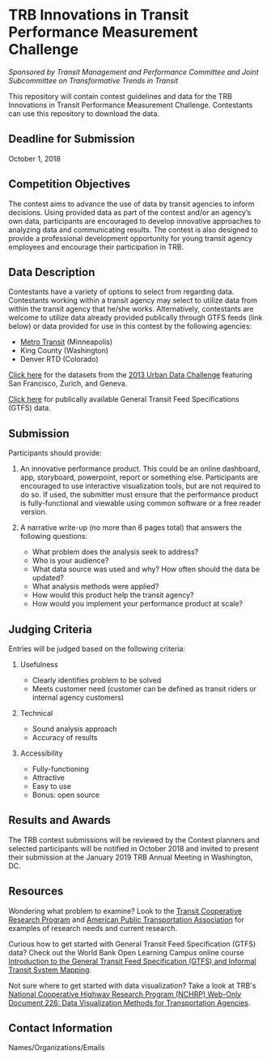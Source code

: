 # TRB Innovations in Transit Performance Measurement Challenge

_Sponsored by Transit Management and Performance Committee and Joint Subcommittee on Transformative Trends in Transit_

This repository will contain contest guidelines and data for the TRB Innovations in Transit Performance Measurement Challenge.  Contestants can use this repository to download the data.

## Deadline for Submission
October 1, 2018

## Competition Objectives
The contest aims to advance the use of data by transit agencies to inform decisions. Using provided data as part of the contest and/or an agency’s own data, participants are encouraged to develop innovative approaches to analyzing data and communicating results. The contest is also designed to provide a professional development opportunity for young transit agency employees and encourage their participation in TRB.

## Data Description
Contestants have a variety of options to select from regarding data. Contestants working within a transit agency may select to utilize data from within the transit agency that he/she works. Alternatively, contestants are welcome to utilize data already provided publically through GTFS feeds (link below) or data provided for use in this contest by the following agencies:

   - [Metro Transit]() (Minneapolis)
   - King County (Washington)
   - Denver RTD (Colorado)
   
  [Click here](https://github.com/swissnexSF/Urban-Data-Challenge) for the datasets from the [2013 Urban Data Challenge](http://datacanvas.org/public-transportation/) featuring San Francisco, Zurich, and Geneva.

  [Click here](https://www.transitwiki.org/TransitWiki/index.php/Publicly-accessible_public_transportation_data) for publically available General Transit Feed Specifications (GTFS) data.

## Submission
Participants should provide:

1. An innovative performance product. This could be an online dashboard, app, storyboard, powerpoint, report or something else. Participants are encouraged to use interactive visualization tools, but are not required to do so. If used, the submitter must ensure that the performance product is fully-functional and viewable using common software or a free reader version. 

2. A narrative write-up (no more than 6 pages total) that answers the following questions:

   - What problem does the analysis seek to address? 
   - Who is your audience?
   - What data source was used and why? How often should the data be updated?
   - What analysis methods were applied?
   - How would this product help the transit agency? 
   - How would you implement your performance product at scale?

## Judging Criteria

Entries will be judged based on the following criteria:

1. Usefulness

   - Clearly identifies problem to be solved
   - Meets customer need (customer can be defined as transit riders or internal agency customers)

2. Technical

   - Sound analysis approach
   - Accuracy of results

3. Accessibility

   - Fully-functioning
   - Attractive
   - Easy to use
   - Bonus: open source

## Results and Awards
The TRB contest submissions will be reviewed by the Contest planners and selected participants will be notified in October 2018 and invited to present their submission at the January 2019 TRB Annual Meeting in Washington, DC.

## Resources

Wondering what problem to examine? Look to the [Transit Cooperative Research Program](http://www.trb.org/TCRP/TCRP.aspx) and [American Public Transportation Association](https://www.apta.com/Pages/default.aspx) for examples of research needs and current research. 


Curious how to get started with General Transit Feed Specification (GTFS) data? Check out the World Bank Open Learning Campus online course [Introduction to the General Transit Feed Specification (GTFS) and Informal Transit System Mapping](https://olc.worldbank.org/content/introduction-general-transit-feed-specification-gtfs-and-informal-transit-system-mapping). 


Not sure where to get started with data visualization? Take a look at TRB's [National Cooperative Highway Research Program (NCHRP) Web-Only Document 226: Data Visualization Methods for Transportation Agencies](https://www.nap.edu/catalog/24755/data-visualization-methods-for-transportation-agencies). 


## Contact Information
Names/Organizations/Emails
